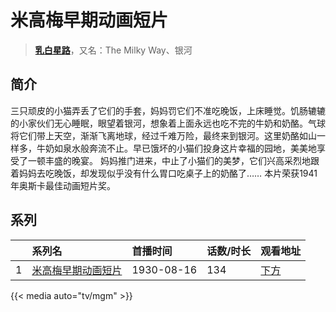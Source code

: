# 米高梅早期动画短片


> <u>**[乳白星路](http://bgm.tv/subject/132364)**</u>，又名：The Milky Way、银河

## 简介


三只顽皮的小猫弄丢了它们的手套，妈妈罚它们不准吃晚饭，上床睡觉。饥肠辘辘的小家伙们无心睡眠，眼望着银河，想象着上面永远也吃不完的牛奶和奶酪。气球将它们带上天空，渐渐飞离地球，经过千难万险，最终来到银河。这里奶酪如山一样多，牛奶如泉水般奔流不止。早已饿坏的小猫们投身这片幸福的园地，美美地享受了一顿丰盛的晚宴。
妈妈推门进来，中止了小猫们的美梦，它们兴高采烈地跟着妈妈去吃晚饭，却发现似乎没有什么胃口吃桌子上的奶酪了……
本片荣获1941年奥斯卡最佳动画短片奖。





## 系列

|     |   系列名   |   首播时间  | 话数/时长  | 观看地址 |
|:---  |:------    |:----      |:---       |:---  |
| 1 |[米高梅早期动画短片](https://bgm.tv/subject/132364)| 1930-08-16 | 134 | [下方](#id-1)  |


{{< media auto="tv/mgm" >}}
